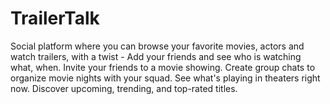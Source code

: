 # TrailerTalk
Social platform where you can browse your favorite movies, actors and watch trailers, with a twist - Add your friends and see who is watching what, when. Invite your friends to a movie showing. Create group chats to organize movie nights with your squad. See what's playing in theaters right now. Discover upcoming, trending, and top-rated titles.
